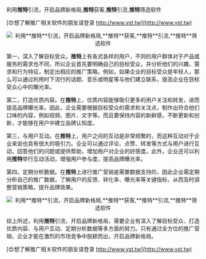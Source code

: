利用**推特**引流，开启品牌新格局,**推特**获客,**推特**引流,**推特**筛选软件

[😍想了解推广相关软件的朋友请登录 http://www.vst.tw](http://www.vst.tw)

 <center><img src="https://vst.tw/MP4/tuiguang/png/5.png" alt="利用**推特**引流，开启品牌新格局,**推特**获客,**推特**引流,**推特**筛选软件"></center>

第一，深入了解目标受众。**推特**上有各式各样的用户，不同的用户群体对于产品或服务的需求也不同，所以企业首先要明确自己的目标受众，并分析他们的兴趣、需求和行为特征，制定出相应的推广策略。例如，如果企业的目标受众是年轻人，那么可以通过利用时下流行的话题、音乐或明星等与他们建立联系，提高企业在目标受众心中的曝光率。

第二，打造优质内容。在**推特**上，优质内容能够吸引更多的用户关注和转发，进而提高品牌曝光率。因此，企业需要根据目标受众的需求和关注点，制作出符合他们口味的内容，例如视频、图片、文字等。而且要保持内容的新鲜感，不断更新和创新，才能够在用户中建立品牌认知度。

第三，与用户互动。在**推特**上，用户之间的互动是非常频繁的，而这种互动对于企业来说也具有很大的吸引力。企业可以通过评论、点赞、转发等方式与用户进行互动，回答他们的问题或提供帮助，增加用户对企业的好感度。此外，企业还可以利用**推特**举行互动活动，增强用户参与度，提高品牌曝光率。

第四，定期分析数据。在**推特**上进行推广营销是需要数据支持的，因此企业需定期分析自己的推广数据，了解用户的反馈、转化率、曝光率等关键指标，从而及时调整营销策略，提升品牌效果。

 <center><img src="https://vst.tw/MP4/tuiguang/png/5.png" alt="利用**推特**引流，开启品牌新格局,**推特**获客,**推特**引流,**推特**筛选软件"></center>

综上所述，利用**推特**引流，开启品牌新格局，需要企业有深入了解目标受众、打造优质内容、与用户互动、定期分析数据等多方面的努力。只有通过全方位的推广营销，企业才能在激烈的市场竞争中脱颖而出，开启品牌新格局。

[😍想了解推广相关软件的朋友请登录 http://www.vst.tw](http://www.vst.tw)



